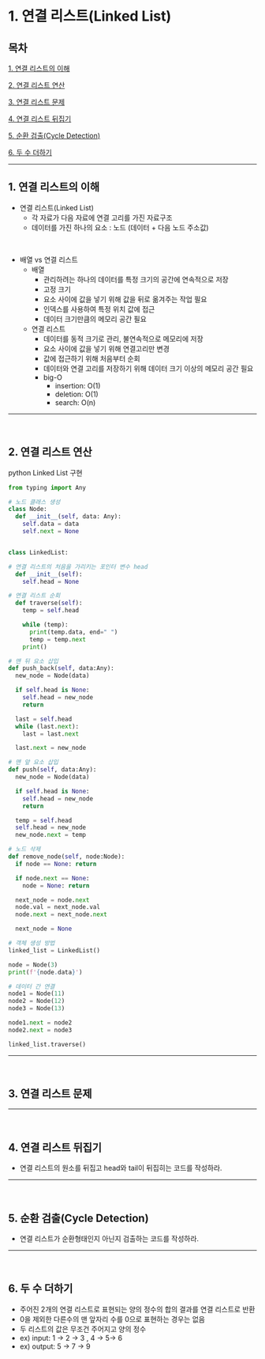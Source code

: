 # 1. 연결 리스트(Linked List)

## 목차

[1. 연결 리스트의 이해](#1)

[2. 연결 리스트 연산](#2)

[3. 연결 리스트 문제](#3)

[4. 연결 리스트 뒤집기](#4)

[5. 순환 검출(Cycle Detection)](#5)

[6. 두 수 더하기](#6)

---

## 1. 연결 리스트의 이해<a id="1"></a>

- 연결 리스트(Linked List)
  - 각 자료가 다음 자료에 연결 고리를 가진 자료구조
  - 데이터를 가진 하나의 요소 : 노드 (데이터 + 다음 노드 주소값)

<br>

- 배열 vs 연결 리스트
  - 배열
    - 관리하려는 하나의 데이터를 특정 크기의 공간에 연속적으로 저장
    - 고정 크기
    - 요소 사이에 값을 넣기 위해 값을 뒤로 옮겨주는 작업 필요
    - 인덱스를 사용하여 특정 위치 값에 접근
    - 데이터 크기만큼의 메모리 공간 필요
  - 연결 리스트
    - 데이터를 동적 크기로 관리, 불연속적으로 메모리에 저장
    - 요소 사이에 값을 넣기 위해 연결고리만 변경
    - 값에 접근하기 위해 처음부터 순회
    - 데이터와 연결 고리를 저장하기 위해 데이터 크기 이상의 메모리 공간 필요
    - big-O
      - insertion: O(1)
      - deletion: O(1)
      - search: O(n)

---

<br>

## 2. 연결 리스트 연산<a id="2"></a>

python Linked List 구현

```py
from typing import Any

# 노드 클래스 생성
class Node:
  def __init__(self, data: Any):
    self.data = data
    self.next = None


class LinkedList:

# 연결 리스트의 처음을 가리키는 포인터 변수 head
  def __init__(self):
    self.head = None

# 연결 리스트 순회
  def traverse(self):
    temp = self.head

    while (temp):
      print(temp.data, end=" ")
      temp = temp.next
    print()

# 맨 뒤 요소 삽입
def push_back(self, data:Any):
  new_node = Node(data)

  if self.head is None:
    self.head = new_node
    return

  last = self.head
  while (last.next):
    last = last.next

  last.next = new_node

# 맨 앞 요소 삽입
def push(self, data:Any):
  new_node = Node(data)

  if self.head is None:
    self.head = new_node
    return

  temp = self.head
  self.head = new_node
  new_node.next = temp

# 노드 삭제
def remove_node(self, node:Node):
  if node == None: return

  if node.next == None:
    node = None: return

  next_node = node.next
  node.val = next_node.val
  node.next = next_node.next

  next_node = None

# 객체 생성 방법
linked_list = LinkedList()

node = Node(3)
print(f'{node.data}')

# 데이터 간 연결
node1 = Node(11)
node2 = Node(12)
node3 = Node(13)

node1.next = node2
node2.next = node3

linked_list.traverse()


```

---

<br>

## 3. 연결 리스트 문제<a id="3"></a>

---

<br>

## 4. 연결 리스트 뒤집기<a id="4"></a>

- 연결 리스트의 원소를 뒤집고 head와 tail이 뒤집히는 코드를 작성하라.

---

<br>

## 5. 순환 검출(Cycle Detection)<a id="5"></a>

- 연결 리스트가 순환형태인지 아닌지 검출하는 코드를 작성하라.

---

<br>

## 6. 두 수 더하기<a id="6"></a>

- 주어진 2개의 연결 리스트로 표현되는 양의 정수의 합의 결과를 연결 리스트로 반환
- 0을 제외한 다른수의 맨 앞자리 수를 0으로 표현하는 경우는 없음
- 두 리스트의 값은 무조건 주어지고 양의 정수
- ex) input: 1 -> 2 -> 3 , 4 -> 5-> 6 <br>
- ex) output: 5 -> 7 -> 9
